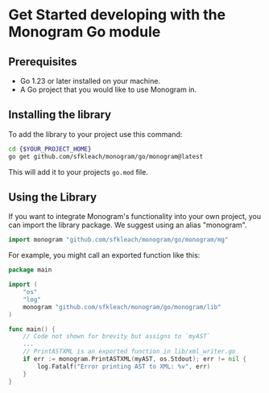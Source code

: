 # Get Started developing with the Monogram Go module

## Prerequisites

- Go 1.23 or later installed on your machine.
- A Go project that you would like to use Monogram in.

## Installing the library

To add the library to your project use this command:

```sh
cd {$YOUR_PROJECT_HOME}
go get github.com/sfkleach/monogram/go/monogram@latest
```

This will add it to your projects `go.mod` file.


## Using the Library

If you want to integrate Monogram's functionality into your own project, you can import the library package. We suggest using an alias "monogram".

```go
import monogram "github.com/sfkleach/monogram/go/monogram/mg"
```

For example, you might call an exported function like this:

```go
package main

import (
    "os"
    "log"
    monogram "github.com/sfkleach/monogram/go/monogram/lib"
)

func main() {
    // Code not shown for brevity but assigns to `myAST`
    ...
    // PrintASTXML is an exported function in lib/xml_writer.go
    if err := monogram.PrintASTXML(myAST, os.Stdout); err != nil {
        log.Fatalf("Error printing AST to XML: %v", err)
    }
}
```
